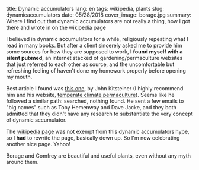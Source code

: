 title: Dynamic accumulators
lang: en
tags: wikipedia, plants
slug: dynamicaccumulators
date: 05/28/2018
cover_image: borage.jpg
summary: Where I find out that dynamic accumulators are not really a thing, how I got there and wrote in on the wikipedia page


I believed in dynamic accumulators for a while, religiously repeating what I read in many books. But after a client sincerely asked me to provide him some sources for how they are supposed to work, **I found myself with a silent pubmed**, an internet stacked of gardening/permaculture websites that just referred to each other as source, and the uncomfortable but refreshing feeling of haven't done my homework properly before opening my mouth.

Best article I found was [this one](https://permaculturenews.org/2015/04/10/the-facts-about-dynamic-accumulators/), by  John Kitsteiner (I highly recommend him and his website, [temperate climate permaculture](http://tcpermaculture.com/)). Seems like he followed a similar path: searched, nothing found. He sent a few emails to "big names" such as Toby Hemenway and Dave Jacke, and they both admitted that they didn't have any research to substantiate the very concept of dynamic accumulator. 

 The [wikipedia page](https://en.wikipedia.org/wiki/Dynamic_accumulator) was not exempt from this dynamic accumulators hype, so I **had** to rewrite the page, basically down up. So I'm now celebrating another nice page. Yahoo!

Borage and Comfrey are beautiful and useful plants, even without any myth around them. 
